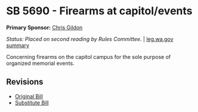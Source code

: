 # SB 5690 - Firearms at capitol/events
**Primary Sponsor:** [Chris Gildon](/person/leg/gildon_ch.md)

*Status: Placed on second reading by Rules Committee.* | [leg.wa.gov summary](https://app.leg.wa.gov/billsummary?BillNumber=5690&Year=2021)

Concerning firearms on the capitol campus for the sole purpose of organized memorial events.

## Revisions
* [Original Bill](1/)
* [Substitute Bill](S/)